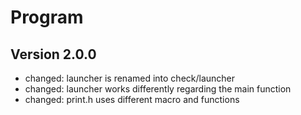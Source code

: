# Program

## Version 2.0.0

- changed: launcher is renamed into check/launcher
- changed: launcher works differently regarding the main function
- changed: print.h uses different macro and functions

